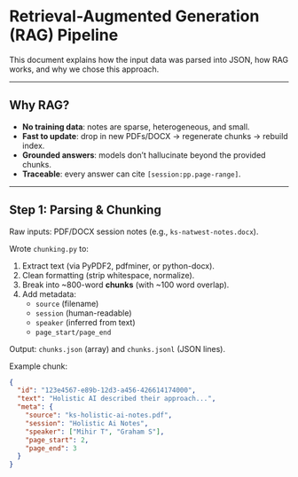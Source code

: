 # Retrieval-Augmented Generation (RAG) Pipeline

This document explains how the input data was parsed into JSON, how RAG works, and why we chose this approach.

---

## Why RAG?

- **No training data**: notes are sparse, heterogeneous, and small.
- **Fast to update**: drop in new PDFs/DOCX → regenerate chunks → rebuild index.
- **Grounded answers**: models don’t hallucinate beyond the provided chunks.
- **Traceable**: every answer can cite `[session:pp.page-range]`.

---

## Step 1: Parsing & Chunking

Raw inputs: PDF/DOCX session notes (e.g., `ks-natwest-notes.docx`).

Wrote `chunking.py` to:

1. Extract text (via PyPDF2, pdfminer, or python-docx).
2. Clean formatting (strip whitespace, normalize).
3. Break into ~800-word **chunks** (with ~100 word overlap).
4. Add metadata:  
   - `source` (filename)  
   - `session` (human-readable)  
   - `speaker` (inferred from text)  
   - `page_start/page_end`  

Output: `chunks.json` (array) and `chunks.jsonl` (JSON lines).

Example chunk:
```json
{
  "id": "123e4567-e89b-12d3-a456-426614174000",
  "text": "Holistic AI described their approach...",
  "meta": {
    "source": "ks-holistic-ai-notes.pdf",
    "session": "Holistic Ai Notes",
    "speaker": ["Mihir T", "Graham S"],
    "page_start": 2,
    "page_end": 3
  }
}
